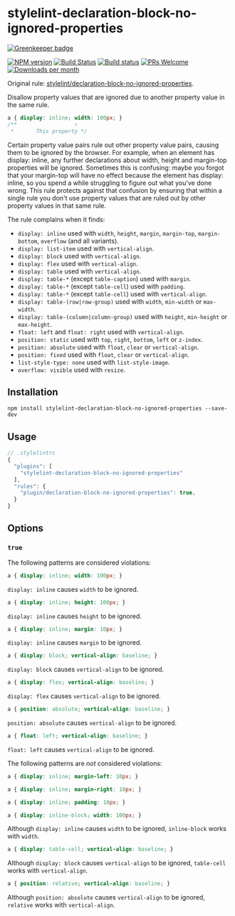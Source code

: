 # stylelint-declaration-block-no-ignored-properties

[![Greenkeeper badge](https://badges.greenkeeper.io/kristerkari/stylelint-declaration-block-no-ignored-properties.svg)](https://greenkeeper.io/)

[![NPM version](https://img.shields.io/npm/v/stylelint-declaration-block-no-ignored-properties.svg)](https://www.npmjs.com/package/stylelint-declaration-block-no-ignored-properties)
[![Build Status](https://travis-ci.org/kristerkari/stylelint-declaration-block-no-ignored-properties.svg?branch=master)](https://travis-ci.org/kristerkari/stylelint-declaration-block-no-ignored-properties)
[![Build status](https://ci.appveyor.com/api/projects/status/yajvta1q8v2jimjp/branch/master?svg=true)](https://ci.appveyor.com/project/kristerkari/stylelint-declaration-block-no-ignored-properties/branch/master)
[![PRs Welcome](https://img.shields.io/badge/PRs-welcome-brightgreen.svg)](https://egghead.io/courses/how-to-contribute-to-an-open-source-project-on-github)
[![Downloads per month](https://img.shields.io/npm/dm/stylelint-declaration-block-no-ignored-properties.svg)](http://npmcharts.com/compare/stylelint-declaration-block-no-ignored-properties)

Original rule: [stylelint/declaration-block-no-ignored-properties](https://github.com/stylelint/stylelint/tree/7.13.0/lib/rules/declaration-block-no-ignored-properties).

Disallow property values that are ignored due to another property value in the same rule.

```css
a { display: inline; width: 100px; }
/**                  ↑
 *       This property */
```

Certain property value pairs rule out other property value pairs, causing them to be ignored by the browser. For example, when an element has display: inline, any further declarations about width, height and margin-top properties will be ignored. Sometimes this is confusing: maybe you forgot that your margin-top will have no effect because the element has display: inline, so you spend a while struggling to figure out what you've done wrong. This rule protects against that confusion by ensuring that within a single rule you don't use property values that are ruled out by other property values in that same rule.

The rule complains when it finds:

-   `display: inline` used with `width`, `height`, `margin`, `margin-top`, `margin-bottom`, `overflow` (and all variants).
-   `display: list-item` used with `vertical-align`.
-   `display: block` used with `vertical-align`.
-   `display: flex` used with `vertical-align`.
-   `display: table` used with `vertical-align`.
-   `display: table-*` (except `table-caption`) used with `margin`.
-   `display: table-*` (except `table-cell`) used with `padding`.
-   `display: table-*` (except `table-cell`) used with `vertical-align`.
-   `display: table-(row|row-group)` used with `width`, `min-width` or `max-width`.
-   `display: table-(column|column-group)` used with `height`, `min-height` or `max-height`.
-   `float: left` and `float: right` used with `vertical-align`.
-   `position: static` used with `top`, `right`, `bottom`, `left` or `z-index`.
-   `position: absolute` used with `float`, `clear` or `vertical-align`.
-   `position: fixed` used with `float`, `clear` or `vertical-align`.
-   `list-style-type: none` used with `list-style-image`.
-   `overflow: visible` used with `resize`.

## Installation

```
npm install stylelint-declaration-block-no-ignored-properties --save-dev
```

## Usage

```js
// .stylelintrc
{
  "plugins": [
    "stylelint-declaration-block-no-ignored-properties"
  ],
  "rules": {
    "plugin/declaration-block-no-ignored-properties": true,
  }
}
```

## Options

### `true`

The following patterns are considered violations:

```css
a { display: inline; width: 100px; }
```

`display: inline` causes `width` to be ignored.

```css
a { display: inline; height: 100px; }
```

`display: inline` causes `height` to be ignored.

```css
a { display: inline; margin: 10px; }
```

`display: inline` causes `margin` to be ignored.

```css
a { display: block; vertical-align: baseline; }
```

`display: block` causes `vertical-align` to be ignored.

```css
a { display: flex; vertical-align: baseline; }
```

`display: flex` causes `vertical-align` to be ignored.

```css
a { position: absolute; vertical-align: baseline; }
```

`position: absolute` causes `vertical-align` to be ignored.

```css
a { float: left; vertical-align: baseline; }
```

`float: left` causes `vertical-align` to be ignored.

The following patterns are *not* considered violations:

```css
a { display: inline; margin-left: 10px; }
```

```css
a { display: inline; margin-right: 10px; }
```

```css
a { display: inline; padding: 10px; }
```

```css
a { display: inline-block; width: 100px; }
```

Although `display: inline` causes `width` to be ignored, `inline-block` works with `width`.

```css
a { display: table-cell; vertical-align: baseline; }
```

Although `display: block` causes `vertical-align` to be ignored, `table-cell` works with `vertical-align`.

```css
a { position: relative; vertical-align: baseline; }
```

Although `position: absolute` causes `vertical-align` to be ignored, `relative` works with `vertical-align`.

